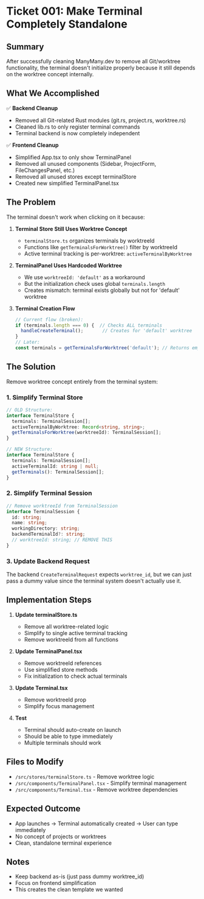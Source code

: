 # Ticket 001: Make Terminal Completely Standalone

## Summary
After successfully cleaning ManyMany.dev to remove all Git/worktree functionality, the terminal doesn't initialize properly because it still depends on the worktree concept internally.

## What We Accomplished
✅ **Backend Cleanup**
- Removed all Git-related Rust modules (git.rs, project.rs, worktree.rs)
- Cleaned lib.rs to only register terminal commands
- Terminal backend is now completely independent

✅ **Frontend Cleanup**
- Simplified App.tsx to only show TerminalPanel
- Removed all unused components (Sidebar, ProjectForm, FileChangesPanel, etc.)
- Removed all unused stores except terminalStore
- Created new simplified TerminalPanel.tsx

## The Problem
The terminal doesn't work when clicking on it because:

1. **Terminal Store Still Uses Worktree Concept**
   - `terminalStore.ts` organizes terminals by worktreeId
   - Functions like `getTerminalsForWorktree()` filter by worktreeId
   - Active terminal tracking is per-worktree: `activeTerminalByWorktree`

2. **TerminalPanel Uses Hardcoded Worktree**
   - We use `worktreeId: 'default'` as a workaround
   - But the initialization check uses global `terminals.length`
   - Creates mismatch: terminal exists globally but not for 'default' worktree

3. **Terminal Creation Flow**
   ```javascript
   // Current flow (broken):
   if (terminals.length === 0) {  // Checks ALL terminals
     handleCreateTerminal();       // Creates for 'default' worktree
   }
   // Later:
   const terminals = getTerminalsForWorktree('default'); // Returns empty!
   ```

## The Solution
Remove worktree concept entirely from the terminal system:

### 1. Simplify Terminal Store
```typescript
// OLD Structure:
interface TerminalStore {
  terminals: TerminalSession[];
  activeTerminalByWorktree: Record<string, string>;
  getTerminalsForWorktree(worktreeId): TerminalSession[];
}

// NEW Structure:
interface TerminalStore {
  terminals: TerminalSession[];
  activeTerminalId: string | null;
  getTerminals(): TerminalSession[];
}
```

### 2. Simplify Terminal Session
```typescript
// Remove worktreeId from TerminalSession
interface TerminalSession {
  id: string;
  name: string;
  workingDirectory: string;
  backendTerminalId?: string;
  // worktreeId: string; // REMOVE THIS
}
```

### 3. Update Backend Request
The backend `CreateTerminalRequest` expects `worktree_id`, but we can just pass a dummy value since the terminal system doesn't actually use it.

## Implementation Steps

1. **Update terminalStore.ts**
   - Remove all worktree-related logic
   - Simplify to single active terminal tracking
   - Remove worktreeId from all functions

2. **Update TerminalPanel.tsx**
   - Remove worktreeId references
   - Use simplified store methods
   - Fix initialization to check actual terminals

3. **Update Terminal.tsx**
   - Remove worktreeId prop
   - Simplify focus management

4. **Test**
   - Terminal should auto-create on launch
   - Should be able to type immediately
   - Multiple terminals should work

## Files to Modify
- `/src/stores/terminalStore.ts` - Remove worktree logic
- `/src/components/TerminalPanel.tsx` - Simplify terminal management
- `/src/components/Terminal.tsx` - Remove worktree dependencies

## Expected Outcome
- App launches → Terminal automatically created → User can type immediately
- No concept of projects or worktrees
- Clean, standalone terminal experience

## Notes
- Keep backend as-is (just pass dummy worktree_id)
- Focus on frontend simplification
- This creates the clean template we wanted